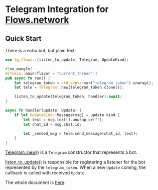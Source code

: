 # Telegram Integration for [Flows.network](https://test.flows.network)

## Quick Start

There is a echo bot, but plain text:

```rust
use tg_flows::{listen_to_update, Telegram, UpdateKind};

#[no_mangle]
#[tokio::main(flavor = "current_thread")]
pub async fn run() {
    let telegram_token = std::env::var("telegram_token").unwrap();
    let tele = Telegram::new(telegram_token.clone());

    listen_to_update(telegram_token, handler).await;
}

async fn handler(update: Update) {
    if let UpdateKind::Message(msg) = update.kind {
        let text = msg.text().unwrap_or("");
        let chat_id = msg.chat.id;

        let _sended_msg = tele.send_message(chat_id, text);
    }
}
```

[Telegram::new()](https://docs.rs/tg-flows/latest/tg_flows/struct.Telegram.html#method.new) is a `Telegram` constructor that represents a bot.

[listen_to_update()](https://docs.rs/tg-flows/latest/tg_flows/fn.listen_to_update.html) is responsible for registering a listener for the bot
represented by the `telegram_token`. When a new `Update` coming, the callback
is called with received `Update`.

The whole document is [here](https://docs.rs/tg-flows).
